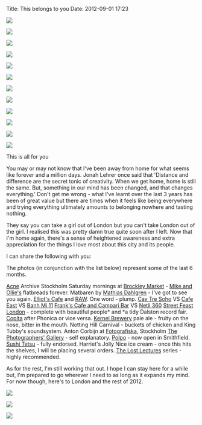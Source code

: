Title: This belongs to you 
Date: 2012-09-01 17:23
 
 

![](/images/acnestockholm.jpg)
 

 

![](/images/Gardening.jpg)
 

 
![](/images/franks.jpg)
 

![](/images/kneedeep.jpg)
 

![](/images/koya.jpg)
 

![](/images/londonpeckham.jpg)
 

![](/images/pearchicorywalnutstilton.jpg)
 

![](/images/thekernelbrewery.jpg)
 

![](/images/copitalondon.jpg)
 

![](/images/ElliotsRaw.jpg)
 

![](/images/carbonara.jpg)
 

![](/images/caytresoho.jpg)
 

This is all for you
 

You may or may not know that I've been away from home for what seems like forever and a million days. Jonah Lehrer once said that 'Distance and difference are the secret tonic of creativity. When we get home, home is still the same. But, something in our mind has been changed, and that changes everything.' Don't get me wrong - what I've learnt over the last 3 years has been of great value but there are times when it feels like being everywhere and trying everything ultimately amounts to belonging nowhere and tasting nothing.
 

They say you can take a girl out of London but you can't take London out of the girl. I realised this was pretty damn true quite soon after I left. Now that I'm home again, there's a sense of heightened awareness and extra appreciation for the things I love most about this city and its people.
 

I can share the following with you:
 

The photos (in conjunction with the list below) represent some of the last 6 months. 
 

[Acne](http://www.acnestudios.com/) Archive Stockholm 
Saturday mornings at [Brockley Market](http://www.brockleymarket.com/) - [Mike and Ollie's](http://mikeandollie.co.uk/) flatbreads forever.
Matbaren by [Mathias Dahlgren](http://www.mathiasdahlgren.com/) - I've got to see you again.
[Elliot's Cafe](http://elliotscafe.com/) and [RAW](http://www.rawfair.com/). One word - plump.
[Cay Tre Soho](http://www.caytresoho.co.uk/) VS [Cafe East](http://cafeeast.foodkingdom.com/) VS [Banh Mi 11](http://www.banhmi11.com/)
[Frank's Cafe and Campari Bar](http://frankscafe.org.uk/) VS [Netil 360](http://netil360.wordpress.com/)
[Street Feast London](http://www.streetfeastlondon.com/) - complete with beautiful people* and *a tidy Dalston record fair.
[Copita](http://copita.co.uk/) after Phonica or vice versa.
[Kernel Brewery](http://thekernelbrewery.com/) pale ale - fruity on the nose, bitter in the mouth. 
Notting Hill Carnival - buckets of chicken and King Tubby's soundsystem. 
Anton Corbijn at [Fotografiska](http://fotografiska.eu/), Stockholm
[The Photographers' Gallery](http://thephotographersgallery.org.uk/) - self explanatory.
[Polpo](http://polpo.co.uk/) - now open in Smithfield. 
[Sushi Tetsu](http://sushitetsu.co.uk/) - fully endorsed.
Harriet's Jolly Nice ice cream - once this hits the shelves, I will be placing several orders. 
[The Lost Lectures](http://www.thelostlectures.com/) series - highly recommended. 
 
As for the rest, I'm still working that out. I hope I can stay here for a while but, I'm prepared to go wherever I need to as long as it expands my mind. For now though, here's to London and the rest of 2012. 
 
 

![](/images/allsaintsnottinghill.jpg)
 

 
![](/images/platform.jpg)
 

 
![](/images/fotografiskastockholm.jpg)
 

